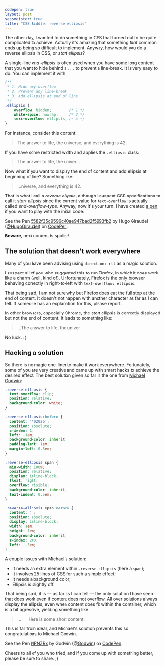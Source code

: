 ```yaml
---
codepen: true
layout: post
sassmeister: true
title: "CSS Riddle: reverse ellipsis"
---
```


The other day, I wanted to do something in CSS that turned out to be quite complicated to achieve. Actually it's amazing that something *that* common ends up being so difficult to implement. Anyway, how would you do a reverse ellipsis in CSS, or *start ellipsis*?

A single-line *end-ellipsis* is often used when you have some long content that you want to hide behind a `...` to prevent a line-break. It is very easy to do. You can implement it with:

```css
/**
 * 1. Hide any overflow
 * 2. Prevent any line-break
 * 3. Add ellipsis at end of line
 */
.ellipsis {
    overflow: hidden;        /* 1 */
    white-space: nowrap;     /* 2 */
    text-overflow: ellipsis; /* 3 */
}
```

For instance, consider this content:

> The answer to life, the universe, and everything is 42.

If you have some restricted width and applies the `.ellipsis` class:

> The answer to life, the univer...

Now what if you want to display the end of content and add ellipsis at beginning of line? Something like:

> ...niverse, and everything is 42.

That is what I call a *reverse ellipsis*, although I suspect CSS specifications to call it *start ellipsis* since the current value for `text-overflow` is actually called *end-overflow-type*. Anyway, now it's your turn. I have created [a pen](http://codepen.io/HugoGiraudel/pen/5582f35c9596c40ae947bad2f5993fb2/) if you want to play with the initial code:

<p data-height="268" data-theme-id="0" data-slug-hash="5582f35c9596c40ae947bad2f5993fb2" data-default-tab="result" data-user="HugoGiraudel" class='codepen'>See the Pen <a href='http://codepen.io/HugoGiraudel/pen/5582f35c9596c40ae947bad2f5993fb2/'>5582f35c9596c40ae947bad2f5993fb2</a> by Hugo Giraudel (<a href='http://codepen.io/HugoGiraudel'>@HugoGiraudel</a>) on <a href='http://codepen.io'>CodePen</a>.</p>

**Beware**, next content is spoiler!

## The solution that doesn't work everywhere

Many of you have been advising using `direction: rtl` as a magic solution.

I suspect all of you who suggested this to run Firefox, in which it does work like a charm (well, kind of). Unfortunately, Firefox is the only browser behaving correctly in right-to-left with `text-overflow: ellipsis`.

That being said, I am not sure why but Firefox does eat the full stop at the end of content. It doesn't not happen with another character as far as I can tell. If someone has an explanation for this, please report.

In other browsers, especially Chrome, the start ellipsis is correctly displayed but not the end of content. It leads to something like:

> ...The answer to life, the univer

No luck. :(

## Hacking a solution

So there is no magic one-liner to make it work everywhere. Fortunately, some of you are very creative and came up with smart hacks to achieve the desired effect. The best solution given so far is the one from [Michael Godwin](https://twitter.com/__Godwin__):

```css
.reverse-ellipsis {
  text-overflow: clip;
  position: relative;
  background-color: white;
}

.reverse-ellipsis:before {
  content: '\02026';
  position: absolute;
  z-index: 1;
  left: -1em;
  background-color: inherit;
  padding-left: 1em;
  margin-left: 0.5em;
}

.reverse-ellipsis span {
  min-width: 100%;
  position: relative;
  display: inline-block;
  float: right;
  overflow: visible;
  background-color: inherit;
  text-indent: 0.5em;
}

.reverse-ellipsis span:before {
  content: '';
  position: absolute;
  display: inline-block;
  width: 1em;
  height: 1em;
  background-color: inherit;
  z-index: 200;
  left: -.5em;
}
```

A couple issues with Michael's solution:

* It needs an extra element within `.reverse-ellipsis` (here a `span`);
* It involves 25 lines of CSS for such a simple effect;
* It needs a background color;
* Ellipsis is slightly off.

That being said, it is &mdash; as far as I can tell &mdash; the only solution I have seen that does work even if content does not overflow. All over solutions always display the ellipsis, even when content does fit within the container, which is a bit agressive, yielding something like:

> ...&nbsp;&nbsp;&nbsp;&nbsp;&nbsp;&nbsp;Here is some short content.

This is far from ideal, and Michael's solution prevents this so congratulations to Michael Godwin.

<p data-height="268" data-theme-id="0" data-slug-hash="NPNZRx" data-default-tab="result" data-user="Godwin" class='codepen'>See the Pen <a href='http://codepen.io/Godwin/pen/NPNZRx/'>NPNZRx</a> by Godwin (<a href='http://codepen.io/Godwin'>@Godwin</a>) on <a href='http://codepen.io'>CodePen</a>.</p>

Cheers to all of you who tried, and if you come up with something better, please be sure to share. ;)
